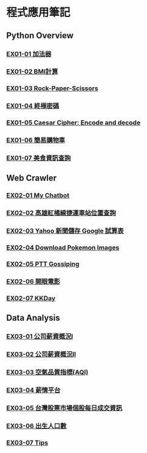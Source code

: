 # 程式應用筆記

## Python Overview
### [EX01-01 加法器](https://colab.research.google.com/drive/11_LlLYvwGk-zWFX_7qXAWIzQwD1pTCTw?usp=sharing)
### [EX01-02 BMI計算](https://colab.research.google.com/drive/1YCM5YKv5Lc1O0DBIvvzME-5OnUOy7pFw#scrollTo=8fnlKNc-R6zI)
### [EX01-03 Rock-Paper-Scissors](https://colab.research.google.com/drive/1-UwtmThRRMkqqiGt-WlgdSrCkmqgDcxG#scrollTo=ZSVu_KykCXEm)
### [EX01-04 終極密碼](https://colab.research.google.com/drive/1HVpOPjkvs1Eb7OmNUDBg756vK9suGj6w)
### [EX01-05 Caesar Cipher: Encode and decode](https://colab.research.google.com/drive/1I4eakVD-Lf6w2XQfEd97yYG_eIWGEV7p#scrollTo=_lTaG2jlJqKn)
### [EX01-06 簡易購物車](https://colab.research.google.com/drive/1wRwaKiIPpflE4BDS0EZFU7Do1TTaqP9k#scrollTo=kZdjSOiuUE0r)
### [EX01-07 美食資訊查詢](https://colab.research.google.com/drive/1PmxUdpLIOpaIQBcpsw2_CwUyn_XqdAyY#scrollTo=bl60EYf23nhv)

## Web Crawler
### [EX02-01 My Chatbot](https://colab.research.google.com/drive/1y5UWokIxzyV56SQ9emsF-hiK2bWHOWbq#scrollTo=WE3XbmopUXUm)
### [EX02-02 高雄紅橘線捷運車站位置查詢](https://colab.research.google.com/drive/1QWr4S6VxSugW9OrtIOKBQR8OLENYdKrj#scrollTo=lJ5XcxFhMqHE)
### [EX02-03 Yahoo 新聞儲存 Google 試算表](https://colab.research.google.com/drive/1MCGWwsijBz-7HqDrupPRZFs2UMTjmwTE#scrollTo=L1SeBr2Mb-KT)
### [EX02-04 Download Pokemon Images](https://colab.research.google.com/drive/1puHGI0WI9P8QazUYmjGQqjzAa9mO45In#scrollTo=Ljoq8TYIQLBo)
### [EX02-05 PTT Gossiping](https://colab.research.google.com/drive/1aYQ5j7fK5og2gta8737uKaYEH_RSOGfJ#scrollTo=dvTrxSaxLvd1)
### [EX02-06 開眼電影](https://colab.research.google.com/drive/1agwSjQFVqtLJ0X2IK6UCCwlhHNTB6cTu#scrollTo=27x10Zl4Gelj)
### [EX02-07 KKDay](https://colab.research.google.com/drive/1yqk9q-TKad7m6HF5LqWAMxFUYp_HsfJV#scrollTo=ic5KOXWcRYde)

## Data Analysis
### [EX03-01 公司薪資概況Ⅰ](https://colab.research.google.com/drive/1ls0932VcRKP4ZcK0AgQNh7OlNWKcjkfz#scrollTo=qdjmf5laJlX3)
### [EX03-02 公司薪資概況Ⅱ](https://colab.research.google.com/drive/19b_l_qrky3H9kf48V79mu_ZwMA-eePVv?usp=drive_open)
### [EX03-03 空氣品質指標(AQI)](https://colab.research.google.com/drive/1dWykSuWR3VhcG11Rfh_vksdc-1LPYrfd?usp=drive_open)
### [EX03-04 薪情平台](https://colab.research.google.com/drive/1bqoOD7jhtPI5UYOZMJ3VveurUqjRhXDs#scrollTo=HCPV2GTf2Bdt)
### [EX03-05 台灣股票市場個股每日成交資訊](https://colab.research.google.com/drive/1NPM53hjHo_JCXiCM-uLXlny8F0v2DcvU#scrollTo=8Qx_EXnEwUn2)
### [EX03-06 出生人口數](https://colab.research.google.com/drive/1JFVg1z1yk9_llCSDRYQaqUnqVsvTEq8d#scrollTo=Y7Ntq9ua6wEZ)
### [EX03-07 Tips](https://colab.research.google.com/drive/1J97_DT5khMK5AHcR2bPLf7sDioGapmUb#scrollTo=XQrwBSra-wXe)
